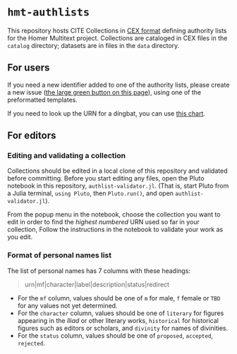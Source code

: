 # `hmt-authlists`

This repository hosts CITE Collections in [CEX format](https://github.com/cite-architecture/citedx) defining authority lists for the Homer Multitext project. Collections are cataloged in CEX files in the `catalog` directory; datasets are in files in the `data` directory.

## For users

If you need a new identifier added to one of the authority lists, please create a new issue ([the large green button on this page](https://github.com/homermultitext/hmt-authlists/issues)), using one of the preformatted templates.

If you need to look up the URN for a dingbat, you can use [this chart](https://github.com/homermultitext/hmt-authlists/blob/master/dingbatviewer.md).

## For editors

### Editing and validating a collection

Collections should be edited in a local clone of this repository and validated before committing.  Before you start editing any files, open the 
Pluto notebook in this repository, `authlist-validator.jl`.  (That is, start Pluto from a Julia terminal, `using Pluto`, then `Pluto.run()`, and open `authlist-validator.jl`).  

From the popup menu in the notebook, choose the collection you want to edit in order to find the *highest numbered* URN used so far in your collection, Follow the instructions in the notebook to validate your work as you edit.


### Format of personal names list

The list of personal names has 7 columns with these headings:

>urn|mf|character|label|description|status|redirect

- For the `mf` column, values should be one of `m` for male, `f` female or `TBD` for any values not yet determined.
- For the `character` column, values should be one of `literary` for figures appearing in the *Iliad* or other literary works, `historical` for historical figures such as editors or scholars, and `divinity` for names of divinities.
- For the `status` column, values should be one of `proposed`, `accepted`, `rejected`.

